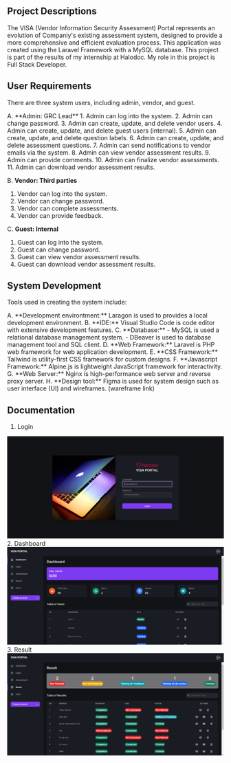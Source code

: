 ## Project Descriptions

<p> The VISA (Vendor Information Security Assessment) Portal represents an evolution of Companiy's existing assessment system, designed to provide a more comprehensive and efficient evaluation process. This application was created using the Laravel Framework with a MySQL database. This project is part of the results of my internship at Halodoc. My role in this project is Full Stack Developer. </p> 

## User Requirements
<p> There are three system users, including admin, vendor, and guest.</p> 
A. **Admin: GRC Lead**
1. Admin can log into the system.
2. Admin can change password.
3. Admin can create, update, and delete vendor users.
4. Admin can create, update, and delete guest users (internal).
5. Admin can create, update, and delete question labels.
6. Admin can create, update, and delete assessment questions.
7. Admin can send notifications to vendor emails via the system.
8. Admin can view vendor assessment results.
9. Admin can provide comments.
10. Admin can finalize vendor assessments.
11. Admin can download vendor assessment results.

B. **Vendor: Third parties**
1. Vendor can log into the system.
2. Vendor can change password.
3. Vendor can complete assessments.
4. Vendor can provide feedback.

C. **Guest: Internal**
1. Guest can log into the system.
2. Guest can change password.
3. Guest can view vendor assessment results.
4. Guest can download vendor assessment results.

## System Development
<p>Tools used in creating the system include:</p>
A. **Development environtment:** Laragon is used to provides a local development environment.
B. **IDE:** Visual Studio Code is code editor with extensive development features.
C. **Database:**
  - MySQL is used a relational database management system.
  - DBeaver is used to database management tool and SQL client.
D. **Web Framework:** Laravel is PHP web framework for web application development.
E. **CSS Framework:** Tailwind is utility-first CSS framework for custom designs.
F. **Javascript Framework:** Alpine.js is lightweight JavaScript framework for interactivity.
G. **Web Server:** Nginx is high-performance web server and reverse proxy server.
H. **Design tool:** Figma is used for system design such as user interface (UI) and wireframes. (wareframe link)

## Documentation
1. Login
<img src="demo_image/login-desktop.png" alt="Login" width="800"/>
2. Dashboard
<img src="demo_image/dashboard-desktop.png" alt="Dashboard" width="800"/>
3. Result
<img src="demo_image/result-desktop.png" alt="Result" width="800"/>
